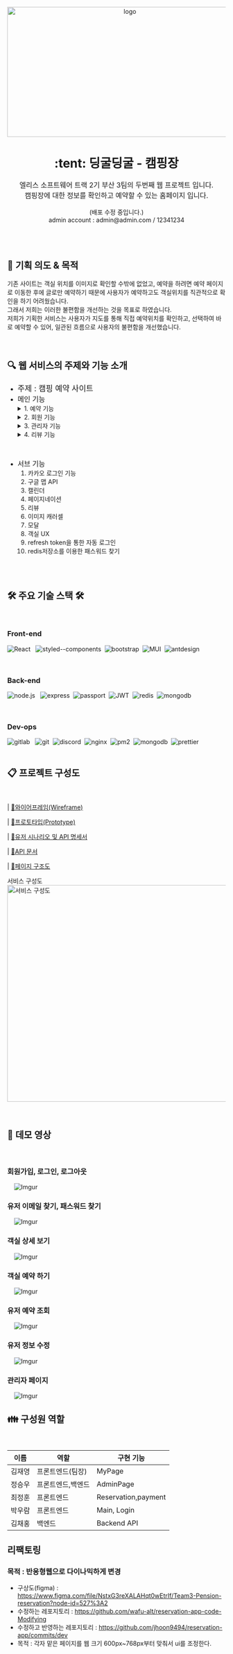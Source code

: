 <div align="center">
  <br />
  <img src="https://i.imgur.com/iLXcSkF.png?1" title="source: imgur.com" alt="logo" width="550px" height="300px"/>
  <br />
  <h1>:tent: 딩굴딩굴 - 캠핑장</h1>
  <div style="font-size: 16px">
  엘리스 소프트웨어 트랙 2기 부산 3팀의 두번째 웹 프로젝트 입니다.<br />
  캠핑장에 대한 정보를 확인하고 예약할 수 있는 홈페이지 입니다.<br />
  </div>
    
  <br />
  (배포 수정 중입니다.)
  <br />
  admin account : admin@admin.com / 12341234
</div>

<br />
<br />
<br />

## :memo: 기획 의도 & 목적

기존 사이트는 객실 위치를 이미지로 확인할 수밖에 없었고, 예약을 하려면 예약 페이지로 이동한 후에 글로만 예약하기 때문에 사용자가 예약하고도 객실위치를 직관적으로 확인을 하기 어려웠습니다.<br />
그래서 저희는 이러한 불편함을 개선하는 것을 목표로 하였습니다.<br />
저희가 기획한 서비스는 사용자가 지도를 통해 직접 예약위치를 확인하고, 선택하여 바로 예약할 수 있어, 일관된 흐름으로 사용자의 불편함을 개선했습니다.<br /><br /><br />


## :mag: 웹 서비스의 주제와 기능 소개
- <font size="4">주제 : 캠핑 예약 사이트</font>
- <font size="3">메인 기능</font>
  <details>
  <summary> 1.  예약 기능</summary>  
      <ul>
          <li>예약 하기</li>
          <li>예약 취소</li>
          <li>예약 확인</li>
      </ul>
    </details>
  <details>
  <summary> 2. 회원 기능</summary>
      <ul>
          <li>회원 가입</li>
          <li>로그인</li>
          <li>로그아웃</li>
          <li>회원 탈퇴</li>
          <li>회원 정보 수정</li>
          <li>예약 조회</li>
          <li>예약 취소</li>
          <li>계정 찾기</li>
      </ul>
    </details>
  <details>
  <summary> 3.  관리자 기능</summary>
      <ul>
          <li>회원 관리</li>
          <li>예약 승인</li>
          <li>예약 취소</li>
      </ul>
    </details>
  <details>
  <summary> 4.  리뷰 기능</summary>
      <ul>
          <li>리뷰 조회</li>
          <li>리뷰 작성</li>
          <li>리뷰 수정</li>
          <li>리뷰 삭제</li>
      </ul>
    </details>
  

<br />

- <font size="3">서브 기능</font>
  1.  카카오 로그인 기능
  2.  구글 맵 API
  3.  캘린더
  4.  페이지네이션
  5.  리뷰
  6.  이미지 캐러셀
  7.  모달
  8.  객실 UX
  9.  refresh token을 통한 자동 로그인
  10. redis저장소를 이용한 패스워드 찾기


<br /><br />

## 🛠 주요 기술 스택  🛠
<br />

### **Front-end**
<img alt="React" src ="https://img.shields.io/badge/React-61DAFB.svg?&style=for-the-badge&logo=React&logoColor=FFFFFF"/> &nbsp;
<img alt="styled--components" src ="https://img.shields.io/badge/styled -- components-DB7093.svg?&style=for-the-badge&logo=styled-components&logoColor=333333"/>&nbsp;
<img alt="bootstrap" src ="https://img.shields.io/badge/react--bootstrap-7952B3.svg?&style=for-the-badge&logo=bootstrap&logoColor=ffffff"/>&nbsp;
<img alt="MUI" src ="https://img.shields.io/badge/material--UI-007FFF.svg?&style=for-the-badge&logo=MUI&logoColor=ffffff"/>&nbsp;
<img alt="antdesign" src ="https://img.shields.io/badge/Ant Design-0170FE.svg?&style=for-the-badge&logo=Ant Design&logoColor=ffffff"/>&nbsp;

<br />

### **Back-end**
<img alt="node.js" src ="https://img.shields.io/badge/node.js-339933.svg?&style=for-the-badge&logo=Node.js&logoColor=FFFFFF"/> &nbsp;
<img alt="express" src ="https://img.shields.io/badge/espress-000000.svg?&style=for-the-badge&logo=Express&logoColor=ffffff"/>&nbsp;
<img alt="passport" src ="https://img.shields.io/badge/passport-34E27A.svg?&style=for-the-badge&logo=passport&logoColor=333333"/>&nbsp;
<img alt="JWT" src ="https://img.shields.io/badge/JWT-000000.svg?&style=for-the-badge&logo=JSON Web Tokens&logoColor=ffffff"/>&nbsp;
<img alt="redis" src ="https://img.shields.io/badge/redis-DC382D.svg?&style=for-the-badge&logo=Redis&logoColor=ffffff"/>&nbsp;
<img alt="mongodb" src ="https://img.shields.io/badge/mongodb-47A248.svg?&style=for-the-badge&logo=MongoDB&logoColor=ffffff"/>&nbsp;

<br/>

### **Dev-ops**
<img alt="gitlab" src ="https://img.shields.io/badge/gitLab-FC6D26.svg?&style=for-the-badge&logo=GitLab&logoColor=FFFFFF"/> &nbsp;
<img alt="git" src ="https://img.shields.io/badge/git-f85832.svg?&style=for-the-badge&logo=Git&logoColor=ffffff"/>&nbsp;
<img alt="discord" src ="https://img.shields.io/badge/discord-5865F2.svg?&style=for-the-badge&logo=Discord&logoColor=333333"/>&nbsp;
<img alt="nginx" src ="https://img.shields.io/badge/pm2-2B037A.svg?&style=for-the-badge&logo=pm2&logoColor=ffffff"/>&nbsp;
<img alt="pm2" src ="https://img.shields.io/badge/redis-DC382D.svg?&style=for-the-badge&logo=Redis&logoColor=ffffff"/>&nbsp;
<img alt="mongodb" src ="https://img.shields.io/badge/eslint-4B32C3.svg?&style=for-the-badge&logo=ESLint&logoColor=ffffff"/>&nbsp;
<img alt="prettier" src ="https://img.shields.io/badge/prettier-F7B93E.svg?&style=for-the-badge&logo=Prettier&logoColor=333333"/>&nbsp;
<br /><br />

## :clipboard: 프로젝트 구성도

<br/>

| [🔗와이어프레임(Wireframe)](https://github.com/wafu-alt/dinggulCamping/wiki/Wireframe)

| [🔗프로토타입(Prototype)](https://www.figma.com/file/NstxG3reXALAHqt0wEtrIf/Untitled?node-id=0%3A1)

| [🔗유저 시나리오 및 API 명세서](https://docs.google.com/spreadsheets/d/13pvhqBN_bkvmRq11kauwkQNh6CZe7sFExRjGYqvjfT4/edit#gid=0)

| [🔗API 문서](https://documenter.getpostman.com/view/21028820/UzR1K2iz)

| [🔗페이지 구조도](https://github.com/wafu-alt/dinggulCamping/wiki/%ED%8E%98%EC%9D%B4%EC%A7%80-%EA%B5%AC%EC%A1%B0%EB%8F%84)

서비스 구성도
<br /><img src="https://i.imgur.com/Td8VjjS.png" alt="서비스 구성도" width="1000px" height="500px">


<br />


## 🎥 데모 영상
<br />

### 회원가입, 로그인, 로그아웃

&nbsp;&nbsp;&nbsp;&nbsp;![Imgur](https://imgur.com/cP7cGzm.gif)
### 유저 이메일 찾기, 패스워드 찾기

&nbsp;&nbsp;&nbsp;&nbsp;![Imgur](https://i.imgur.com/IQeNnFI.gif)
### 객실 상세 보기

&nbsp;&nbsp;&nbsp;&nbsp;![Imgur](https://i.imgur.com/KllmzQF.gif)
### 객실 예약 하기

&nbsp;&nbsp;&nbsp;&nbsp;![Imgur](https://i.imgur.com/KimXChJ.gif)
### 유저 예약 조회

&nbsp;&nbsp;&nbsp;&nbsp;![Imgur](https://i.imgur.com/qIcfAYr.gif)
### 유저 정보 수정

&nbsp;&nbsp;&nbsp;&nbsp;![Imgur](https://i.imgur.com/BTpzQmR.gif)
### 관리자 페이지

&nbsp;&nbsp;&nbsp;&nbsp;![Imgur](https://i.imgur.com/GxqRAHs.gif)



## 👪 구성원 역할
<br />

| 이름 | 역할 | 구현 기능 | 
| ------ | ------ | ------ |
|  김재영   |  프론트엔드(팀장)   | MyPage   |
|  정승우   |  프론트엔드,백엔드   | AdminPage  |
|  최정훈   |  프론트엔드   | Reservation,payment  |
|  박우람   |  프론트엔드   | Main, Login  |
|  김채홍   |  백엔드   |  Backend API  |


## 리팩토링
### 목적 : 반응형웹으로 다이나믹하게 변경
- 구상도(figma) : https://www.figma.com/file/NstxG3reXALAHqt0wEtrIf/Team3-Pension-reservation?node-id=527%3A2
- 수정하는 레포지토리 : https://github.com/wafu-alt/reservation-app-code-Modifying
- 수정하고 반영하는 레포지토리 : https://github.com/jhoon9494/reservation-app/commits/dev
- 목적  : 각자 맡은 페이지를 웹 크기 600px~768px부터 맞춰서 ui를 조정한다.


